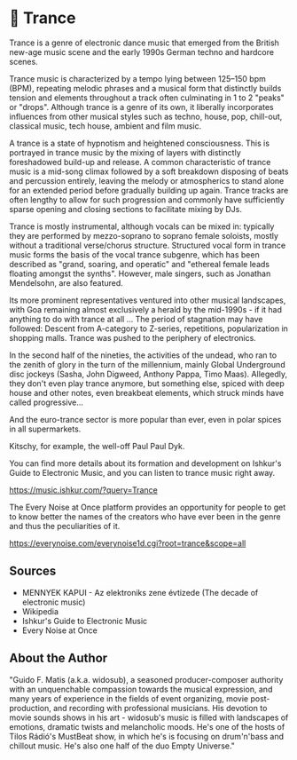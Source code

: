 # 🎼 Trance

Trance is a genre of electronic dance music that emerged from the British new-age music scene and the early 1990s German techno and hardcore scenes.

Trance music is characterized by a tempo lying between 125–150 bpm (BPM), repeating melodic phrases and a musical form that distinctly builds tension and elements throughout a track often culminating in 1 to 2 "peaks" or "drops". Although trance is a genre of its own, it liberally incorporates influences from other musical styles such as techno, house, pop, chill-out, classical music, tech house, ambient and film music.

A trance is a state of hypnotism and heightened consciousness. This is portrayed in trance music by the mixing of layers with distinctly foreshadowed build-up and release. A common characteristic of trance music is a mid-song climax followed by a soft breakdown disposing of beats and percussion entirely, leaving the melody or atmospherics to stand alone for an extended period before gradually building up again. Trance tracks are often lengthy to allow for such progression and commonly have sufficiently sparse opening and closing sections to facilitate mixing by DJs.

Trance is mostly instrumental, although vocals can be mixed in: typically they are performed by mezzo-soprano to soprano female soloists, mostly without a traditional verse/chorus structure. Structured vocal form in trance music forms the basis of the vocal trance subgenre, which has been described as "grand, soaring, and operatic" and "ethereal female leads floating amongst the synths". However, male singers, such as Jonathan Mendelsohn, are also featured.

Its more prominent representatives ventured into other musical landscapes, with Goa remaining almost exclusively a herald by the mid-1990s - if it had anything to do with trance at all ... The period of stagnation may have followed: Descent from A-category to Z-series, repetitions, popularization in shopping malls. Trance was pushed to the periphery of electronics.

In the second half of the nineties, the activities of the undead, who ran to the zenith of glory in the turn of the millennium, mainly Global Underground disc jockeys (Sasha, John Digweed,
Anthony Pappa, Timo Maas). Allegedly, they don't even play trance anymore, but something else, spiced with deep house and other notes, even breakbeat elements, which struck minds have called progressive...

And the euro-trance sector is more popular than ever, even in polar
spices in all supermarkets.

Kitschy, for example, the well-off Paul Paul Dyk.

<!-- ![Timo Maas (SoundCloud)](_static/images/trance.jpeg) -->

You can find more details about its formation and development on Ishkur's Guide to Electronic Music, and you can listen to trance
music right away.

<https://music.ishkur.com/?query=Trance>

The Every Noise at Once platform provides an opportunity for people to get to know better the names of the creators who have ever been in the genre and thus the peculiarities of it.

<https://everynoise.com/everynoise1d.cgi?root=trance&scope=all>

## Sources

- MENNYEK KAPUI - Az elektroniks zene évtizede (The decade of electronic music)
- Wikipedia
- Ishkur's Guide to Electronic Music
- Every Noise at Once

## About the Author

"Guido F. Matis (a.k.a. widosub), a seasoned producer-composer authority with an unquenchable compassion towards the musical expression, and many years of experience in the fields of event organizing, movie post-production, and recording with professional musicians. His devotion to movie sounds shows in his art - widosub's music is filled with landscapes of emotions, dramatic twists and melancholic moods. He's one of the hosts of Tilos Rádió's MustBeat show, in which he's is focusing on drum'n'bass and chillout music. He's also one half of the duo Empty Universe."
